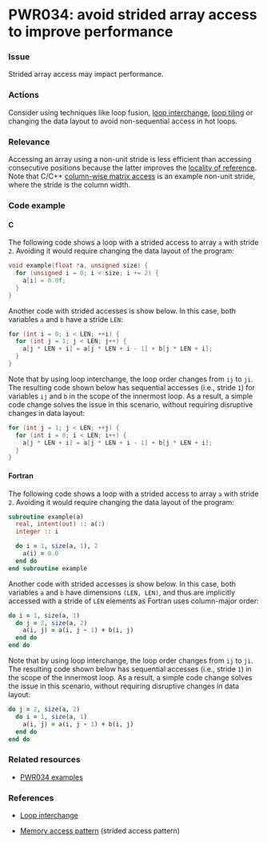 # PWR034: avoid strided array access to improve performance

### Issue

Strided array access may impact performance.

### Actions

Consider using techniques like loop fusion,
[loop interchange](../../Glossary/Loop-interchange.md),
[loop tiling](../../Glossary/Loop-tiling.md) or changing the data layout to avoid
non-sequential access in hot loops.

### Relevance

Accessing an array using a non-unit stride is less efficient than accessing
consecutive positions because the latter improves the
[locality of reference](../../Glossary/Locality-of-reference.md). Note that C/C++
[column-wise matrix access](../../Glossary/Row-major-and-column-major-order.md)
is an example non-unit stride, where the stride is the column width.

### Code example

#### C

The following code shows a loop with a strided access to array `a` with stride
`2`. Avoiding it would require changing the data layout of the program:

```c
void example(float *a, unsigned size) {
  for (unsigned i = 0; i < size; i += 2) {
    a[i] = 0.0f;
  }
}
```

Another code with strided accesses is show below. In this case, both variables
`a` and `b` have a stride `LEN`:

```c
for (int i = 0; i < LEN; ++i) {
  for (int j = 1; j < LEN; j++) {
    a[j * LEN + i] = a[j * LEN + i - 1] + b[j * LEN + i];
  }
}
```

Note that by using loop interchange, the loop order changes from `ij` to `ji`.
The resulting code shown below has sequential accesses (i.e., stride `1`) for
variables `ij` and `b` in the scope of the innermost loop. As a result, a
simple code change solves the issue in this scenario, without requiring
disruptive changes in data layout:

```c
for (int j = 1; j < LEN; ++j) {
  for (int i = 0; i < LEN; i++) {
    a[j * LEN + i] = a[j * LEN + i - 1] + b[j * LEN + i];
  }
}
```

#### Fortran

The following code shows a loop with a strided access to array `a` with stride
`2`. Avoiding it would require changing the data layout of the program:

```f90
subroutine example(a)
  real, intent(out) :: a(:)
  integer :: i

  do i = 1, size(a, 1), 2
    a(i) = 0.0
  end do
end subroutine example
```

Another code with strided accesses is show below. In this case, both variables
`a` and `b` have dimensions `(LEN, LEN)`, and thus are implicitly accessed with
a stride of `LEN` elements as Fortran uses column-major order:

```f90
do i = 1, size(a, 1)
  do j = 2, size(a, 2)
    a(i, j) = a(i, j - 1) + b(i, j)
  end do
end do
```

Note that by using loop interchange, the loop order changes from `ij` to `ji`.
The resulting code shown below has sequential accesses (i.e., stride `1`) in the
scope of the innermost loop. As a result, a simple code change solves the issue
in this scenario, without requiring disruptive changes in data layout:

```f90
do j = 2, size(a, 2)
  do i = 1, size(a, 1)
    a(i, j) = a(i, j - 1) + b(i, j)
  end do
end do
```

### Related resources

* [PWR034 examples](../PWR034)

### References

* [Loop interchange](../../Glossary/Loop-interchange.md)

* [Memory access pattern](../../Glossary/Memory-access-pattern.md) (strided access pattern)
